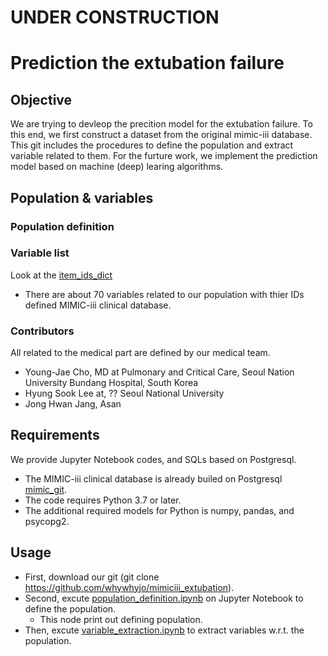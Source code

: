 UNDER CONSTRUCTION
==============

# Prediction the extubation failure
## Objective
We are trying to devleop the precition model for the extubation failure. 
To this end, we first construct a dataset from the original mimic-iii database.
This git includes the procedures to define the population and extract variable related to them.
For the furture work, we implement the prediction model based on machine (deep) learing algorithms. 

## Population & variables

### Population definition


### Variable list
Look at the [item_ids_dict](./csv/item_ids_dict.csv)
- There are about 70 variables related to our population with thier IDs defined MIMIC-iii clinical database.

### Contributors
All related to the medical part are defined by our medical team.
- Young-Jae Cho, MD at Pulmonary and Critical Care, Seoul Nation University Bundang Hospital, South Korea 
- Hyung Sook Lee at, ?? Seoul National University
- Jong Hwan Jang, Asan 

## Requirements
We provide Jupyter Notebook codes, and SQLs based on Postgresql.
- The MIMIC-iii clinical database is already builed on Postgresql [mimic_git](https://github.com/MIT-LCP/mimic-code/blob/master/Makefile.md).
- The code requires Python 3.7 or later. 
- The additional required models for Python is numpy, pandas, and psycopg2.

## Usage
- First, download our git (git clone https://github.com/whywhyjo/mimiciii_extubation).
- Second, excute [population_definition.ipynb](./population_definition.ipynb) on Jupyter Notebook to define the population.
    - This node print out defining population.
- Then, excute [variable_extraction.ipynb](./variable_extraction.ipynb) to extract variables w.r.t. the population.
